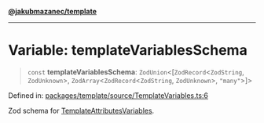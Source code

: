 [**@jakubmazanec/template**](../README.md)

---

# Variable: templateVariablesSchema

> `const` **templateVariablesSchema**: `ZodUnion`\<\[`ZodRecord`\<`ZodString`, `ZodUnknown`\>,
> `ZodArray`\<`ZodRecord`\<`ZodString`, `ZodUnknown`\>, `"many"`\>\]\>

Defined in:
[packages/template/source/TemplateVariables.ts:6](https://github.com/jakubmazanec/tools/blob/5907d31a071e860d7db8b8a00f698d18fe23e18a/packages/template/source/TemplateVariables.ts#L6)

Zod schema for [TemplateAttributesVariables](../type-aliases/TemplateAttributesVariables.md).
